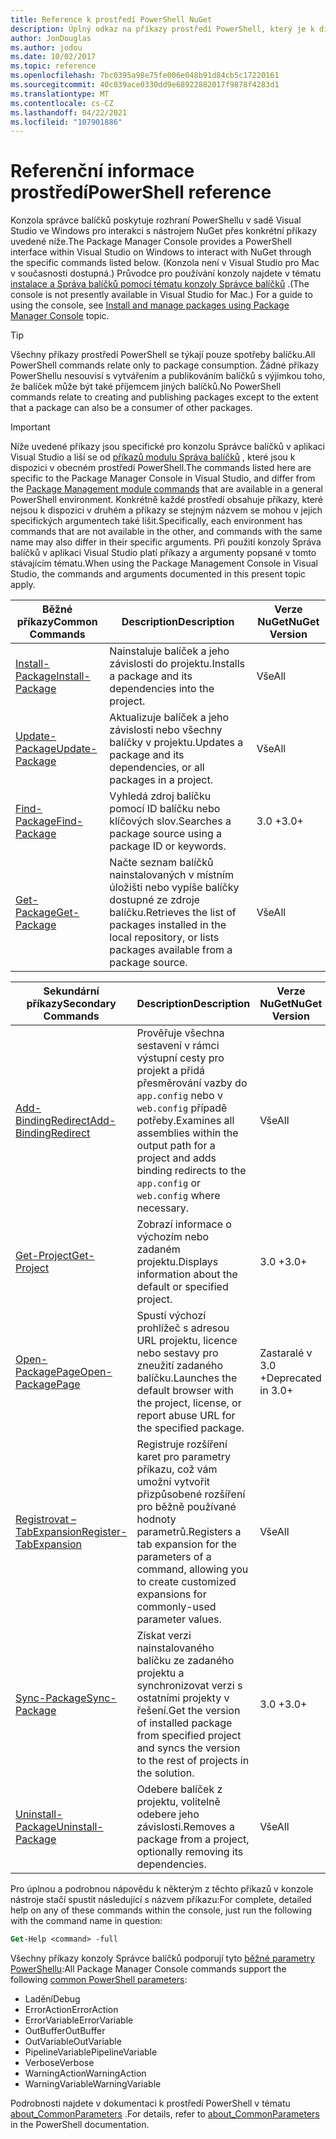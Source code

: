 ```yaml
---
title: Reference k prostředí PowerShell NuGet
description: Úplný odkaz na příkazy prostředí PowerShell, který je k dispozici v konzole správce balíčků NuGet v aplikaci Visual Studio.
author: JonDouglas
ms.author: jodou
ms.date: 10/02/2017
ms.topic: reference
ms.openlocfilehash: 7bc0395a98e75fe006e048b91d84cb5c17220161
ms.sourcegitcommit: 40c039ace0330dd9e68922882017f9878f4283d1
ms.translationtype: MT
ms.contentlocale: cs-CZ
ms.lasthandoff: 04/22/2021
ms.locfileid: "107901886"
---
```

# <a name="powershell-reference"></a><span data-ttu-id="0a594-103">Referenční informace prostředí</span><span class="sxs-lookup"><span data-stu-id="0a594-103">PowerShell reference</span></span>

<span data-ttu-id="0a594-104">Konzola správce balíčků poskytuje rozhraní PowerShellu v sadě Visual Studio ve Windows pro interakci s nástrojem NuGet přes konkrétní příkazy uvedené níže.</span><span class="sxs-lookup"><span data-stu-id="0a594-104">The Package Manager Console provides a PowerShell interface within Visual Studio on Windows to interact with NuGet through the specific commands listed below.</span></span> <span data-ttu-id="0a594-105">(Konzola není v Visual Studio pro Mac v současnosti dostupná.) Průvodce pro používání konzoly najdete v tématu [instalace a Správa balíčků pomocí tématu konzoly Správce balíčků](../consume-packages/install-use-packages-powershell.md) .</span><span class="sxs-lookup"><span data-stu-id="0a594-105">(The console is not presently available in Visual Studio for Mac.) For a guide to using the console, see [Install and manage packages using Package Manager Console](../consume-packages/install-use-packages-powershell.md) topic.</span></span>

> [!Tip]
> <span data-ttu-id="0a594-106">Všechny příkazy prostředí PowerShell se týkají pouze spotřeby balíčku.</span><span class="sxs-lookup"><span data-stu-id="0a594-106">All PowerShell commands relate only to package consumption.</span></span> <span data-ttu-id="0a594-107">Žádné příkazy PowerShellu nesouvisí s vytvářením a publikováním balíčků s výjimkou toho, že balíček může být také příjemcem jiných balíčků.</span><span class="sxs-lookup"><span data-stu-id="0a594-107">No PowerShell commands relate to creating and publishing packages except to the extent that a package can also be a consumer of other packages.</span></span>

> [!Important]
> <span data-ttu-id="0a594-108">Níže uvedené příkazy jsou specifické pro konzolu Správce balíčků v aplikaci Visual Studio a liší se od [příkazů modulu Správa balíčků](/powershell/module/packagemanagement) , které jsou k dispozici v obecném prostředí PowerShell.</span><span class="sxs-lookup"><span data-stu-id="0a594-108">The commands listed here are specific to the Package Manager Console in Visual Studio, and differ from the [Package Management module commands](/powershell/module/packagemanagement) that are available in a general PowerShell environment.</span></span> <span data-ttu-id="0a594-109">Konkrétně každé prostředí obsahuje příkazy, které nejsou k dispozici v druhém a příkazy se stejným názvem se mohou v jejich specifických argumentech také lišit.</span><span class="sxs-lookup"><span data-stu-id="0a594-109">Specifically, each environment has commands that are not available in the other, and commands with the same name may also differ in their specific arguments.</span></span> <span data-ttu-id="0a594-110">Při použití konzoly Správa balíčků v aplikaci Visual Studio platí příkazy a argumenty popsané v tomto stávajícím tématu.</span><span class="sxs-lookup"><span data-stu-id="0a594-110">When using the Package Management Console in Visual Studio, the commands and arguments documented in this present topic apply.</span></span>

| <span data-ttu-id="0a594-111">Běžné příkazy</span><span class="sxs-lookup"><span data-stu-id="0a594-111">Common Commands</span></span> | <span data-ttu-id="0a594-112">Description</span><span class="sxs-lookup"><span data-stu-id="0a594-112">Description</span></span> | <span data-ttu-id="0a594-113">Verze NuGet</span><span class="sxs-lookup"><span data-stu-id="0a594-113">NuGet Version</span></span> |
| --- | --- | --- |
| [<span data-ttu-id="0a594-114">Install-Package</span><span class="sxs-lookup"><span data-stu-id="0a594-114">Install-Package</span></span>](ps-reference/ps-ref-install-package.md) | <span data-ttu-id="0a594-115">Nainstaluje balíček a jeho závislosti do projektu.</span><span class="sxs-lookup"><span data-stu-id="0a594-115">Installs a package and its dependencies into the project.</span></span> | <span data-ttu-id="0a594-116">Vše</span><span class="sxs-lookup"><span data-stu-id="0a594-116">All</span></span> |
| [<span data-ttu-id="0a594-117">Update-Package</span><span class="sxs-lookup"><span data-stu-id="0a594-117">Update-Package</span></span>](ps-reference/ps-ref-update-package.md) | <span data-ttu-id="0a594-118">Aktualizuje balíček a jeho závislosti nebo všechny balíčky v projektu.</span><span class="sxs-lookup"><span data-stu-id="0a594-118">Updates a package and its dependencies, or all packages in a project.</span></span> | <span data-ttu-id="0a594-119">Vše</span><span class="sxs-lookup"><span data-stu-id="0a594-119">All</span></span> |
| [<span data-ttu-id="0a594-120">Find-Package</span><span class="sxs-lookup"><span data-stu-id="0a594-120">Find-Package</span></span>](ps-reference/ps-ref-find-package.md) | <span data-ttu-id="0a594-121">Vyhledá zdroj balíčku pomocí ID balíčku nebo klíčových slov.</span><span class="sxs-lookup"><span data-stu-id="0a594-121">Searches a package source using a package ID or keywords.</span></span> | <span data-ttu-id="0a594-122">3.0 +</span><span class="sxs-lookup"><span data-stu-id="0a594-122">3.0+</span></span> |
| [<span data-ttu-id="0a594-123">Get-Package</span><span class="sxs-lookup"><span data-stu-id="0a594-123">Get-Package</span></span>](ps-reference/ps-ref-get-package.md) | <span data-ttu-id="0a594-124">Načte seznam balíčků nainstalovaných v místním úložišti nebo vypíše balíčky dostupné ze zdroje balíčku.</span><span class="sxs-lookup"><span data-stu-id="0a594-124">Retrieves the list of packages installed in the local repository, or lists packages available from a package source.</span></span> | <span data-ttu-id="0a594-125">Vše</span><span class="sxs-lookup"><span data-stu-id="0a594-125">All</span></span> |

| <span data-ttu-id="0a594-126">Sekundární příkazy</span><span class="sxs-lookup"><span data-stu-id="0a594-126">Secondary Commands</span></span> | <span data-ttu-id="0a594-127">Description</span><span class="sxs-lookup"><span data-stu-id="0a594-127">Description</span></span> | <span data-ttu-id="0a594-128">Verze NuGet</span><span class="sxs-lookup"><span data-stu-id="0a594-128">NuGet Version</span></span> |
| --- | --- | --- |
| [<span data-ttu-id="0a594-129">Add-BindingRedirect</span><span class="sxs-lookup"><span data-stu-id="0a594-129">Add-BindingRedirect</span></span>](ps-reference/ps-ref-add-bindingredirect.md) | <span data-ttu-id="0a594-130">Prověřuje všechna sestavení v rámci výstupní cesty pro projekt a přidá přesměrování vazby do `app.config` nebo v `web.config` případě potřeby.</span><span class="sxs-lookup"><span data-stu-id="0a594-130">Examines all assemblies within the output path for a project and adds binding redirects to the `app.config` or `web.config` where necessary.</span></span> | <span data-ttu-id="0a594-131">Vše</span><span class="sxs-lookup"><span data-stu-id="0a594-131">All</span></span> |
| [<span data-ttu-id="0a594-132">Get-Project</span><span class="sxs-lookup"><span data-stu-id="0a594-132">Get-Project</span></span>](ps-reference/ps-ref-get-project.md) | <span data-ttu-id="0a594-133">Zobrazí informace o výchozím nebo zadaném projektu.</span><span class="sxs-lookup"><span data-stu-id="0a594-133">Displays information about the default or specified project.</span></span> | <span data-ttu-id="0a594-134">3.0 +</span><span class="sxs-lookup"><span data-stu-id="0a594-134">3.0+</span></span> |
| [<span data-ttu-id="0a594-135">Open-PackagePage</span><span class="sxs-lookup"><span data-stu-id="0a594-135">Open-PackagePage</span></span>](ps-reference/ps-ref-open-packagepage.md) | <span data-ttu-id="0a594-136">Spustí výchozí prohlížeč s adresou URL projektu, licence nebo sestavy pro zneužití zadaného balíčku.</span><span class="sxs-lookup"><span data-stu-id="0a594-136">Launches the default browser with the project, license, or report abuse URL for the specified package.</span></span> | <span data-ttu-id="0a594-137">Zastaralé v 3.0 +</span><span class="sxs-lookup"><span data-stu-id="0a594-137">Deprecated in 3.0+</span></span> |
| [<span data-ttu-id="0a594-138">Registrovat – TabExpansion</span><span class="sxs-lookup"><span data-stu-id="0a594-138">Register-TabExpansion</span></span>](ps-reference/ps-ref-register-tabexpansion.md) | <span data-ttu-id="0a594-139">Registruje rozšíření karet pro parametry příkazu, což vám umožní vytvořit přizpůsobené rozšíření pro běžně používané hodnoty parametrů.</span><span class="sxs-lookup"><span data-stu-id="0a594-139">Registers a tab expansion for the parameters of a command, allowing you to create customized expansions for commonly-used parameter values.</span></span> | <span data-ttu-id="0a594-140">Vše</span><span class="sxs-lookup"><span data-stu-id="0a594-140">All</span></span> |
| [<span data-ttu-id="0a594-141">Sync-Package</span><span class="sxs-lookup"><span data-stu-id="0a594-141">Sync-Package</span></span>](ps-reference/ps-ref-sync-package.md) | <span data-ttu-id="0a594-142">Získat verzi nainstalovaného balíčku ze zadaného projektu a synchronizovat verzi s ostatními projekty v řešení.</span><span class="sxs-lookup"><span data-stu-id="0a594-142">Get the version of installed package from specified project and syncs the version to the rest of projects in the solution.</span></span> | <span data-ttu-id="0a594-143">3.0 +</span><span class="sxs-lookup"><span data-stu-id="0a594-143">3.0+</span></span> |
| [<span data-ttu-id="0a594-144">Uninstall-Package</span><span class="sxs-lookup"><span data-stu-id="0a594-144">Uninstall-Package</span></span>](ps-reference/ps-ref-uninstall-package.md) | <span data-ttu-id="0a594-145">Odebere balíček z projektu, volitelně odebere jeho závislosti.</span><span class="sxs-lookup"><span data-stu-id="0a594-145">Removes a package from a project, optionally removing its dependencies.</span></span> | <span data-ttu-id="0a594-146">Vše</span><span class="sxs-lookup"><span data-stu-id="0a594-146">All</span></span> |

<span data-ttu-id="0a594-147">Pro úplnou a podrobnou nápovědu k některým z těchto příkazů v konzole nástroje stačí spustit následující s názvem příkazu:</span><span class="sxs-lookup"><span data-stu-id="0a594-147">For complete, detailed help on any of these commands within the console, just run the following with the command name in question:</span></span>

```ps
Get-Help <command> -full
```

<span data-ttu-id="0a594-148">Všechny příkazy konzoly Správce balíčků podporují tyto [běžné parametry PowerShellu](/powershell/module/microsoft.powershell.core/about/about_commonparameters):</span><span class="sxs-lookup"><span data-stu-id="0a594-148">All Package Manager Console commands support the following [common PowerShell parameters](/powershell/module/microsoft.powershell.core/about/about_commonparameters):</span></span>

- <span data-ttu-id="0a594-149">Ladění</span><span class="sxs-lookup"><span data-stu-id="0a594-149">Debug</span></span>
- <span data-ttu-id="0a594-150">ErrorAction</span><span class="sxs-lookup"><span data-stu-id="0a594-150">ErrorAction</span></span>
- <span data-ttu-id="0a594-151">ErrorVariable</span><span class="sxs-lookup"><span data-stu-id="0a594-151">ErrorVariable</span></span>
- <span data-ttu-id="0a594-152">OutBuffer</span><span class="sxs-lookup"><span data-stu-id="0a594-152">OutBuffer</span></span>
- <span data-ttu-id="0a594-153">OutVariable</span><span class="sxs-lookup"><span data-stu-id="0a594-153">OutVariable</span></span>
- <span data-ttu-id="0a594-154">PipelineVariable</span><span class="sxs-lookup"><span data-stu-id="0a594-154">PipelineVariable</span></span>
- <span data-ttu-id="0a594-155">Verbose</span><span class="sxs-lookup"><span data-stu-id="0a594-155">Verbose</span></span>
- <span data-ttu-id="0a594-156">WarningAction</span><span class="sxs-lookup"><span data-stu-id="0a594-156">WarningAction</span></span>
- <span data-ttu-id="0a594-157">WarningVariable</span><span class="sxs-lookup"><span data-stu-id="0a594-157">WarningVariable</span></span>

<span data-ttu-id="0a594-158">Podrobnosti najdete v dokumentaci k prostředí PowerShell v tématu [about_CommonParameters](/powershell/module/microsoft.powershell.core/about/about_commonparameters) .</span><span class="sxs-lookup"><span data-stu-id="0a594-158">For details, refer to [about_CommonParameters](/powershell/module/microsoft.powershell.core/about/about_commonparameters) in the PowerShell documentation.</span></span>